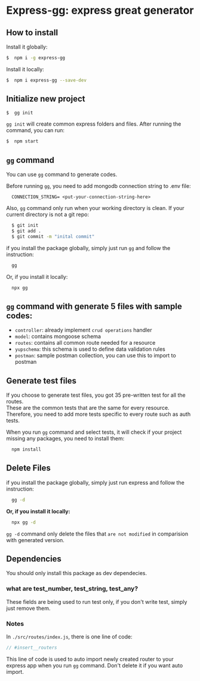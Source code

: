 # Express-gg: express great generator

## How to install

Install it globally:

```bash
$  npm i -g express-gg
```

Install it locally:

```bash
$  npm i express-gg --save-dev
```

## Initialize new project

```bash
$  gg init
```

`gg init` will create common express folders and files. After running the command, you can run:

```bash
$  npm start
```

## `gg` command

You can use `gg` command to generate codes.

Before running `gg`, you need to add mongodb connection string to .env file:

```
  CONNECTION_STRING= <put-your-connection-string-here>
```

Also, `gg` command only run when your working directory is clean. If your current directory is not a git repo:

```bash
  $ git init
  $ git add .
  $ git commit -m "inital commit"
```

if you install the package globally, simply just run `gg` and follow the instruction:

```bash
  gg
```

Or, if you install it locally:

```bash
  npx gg
```

## `gg` command with generate 5 files with sample codes:

- `controller`: already implement `crud operations` handler
- `model`: contains mongoose schema
- `routes`: contains all common route needed for a resource
- `yupschema`: this schema is used to define data validation rules
- `postman`: sample postman collection, you can use this to import to postman

## Generate test files

If you choose to generate test files, you got 35 pre-written test for all the routes.  
These are the common tests that are the same for every resource.  
Therefore, you need to add more tests specific to every route such as auth tests.

When you run `gg` command and select tests, it will check if your project missing any packages, you need to install them:

```bash
  npm install
```

## Delete Files

if you install the package globally, simply just run express and follow the instruction:

```bash
  gg -d
```

**Or, if you install it locally:**

```bash
  npx gg -d
```

`gg -d` command only delete the files that `are not modified` in comparision with generated version.

## Dependencies

You should only install this package as dev dependecies.

### what are test_number, test_string, test_any?

These fields are being used to run test only, if you don't write test, simply just remove them.

### Notes

In `./src/routes/index.js`, there is one line of code:

```javascript
// #insert__routers
```

This line of code is used to auto import newly created router to your express app when you run `gg` command.
Don't delete it if you want auto import.

